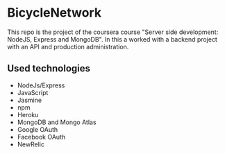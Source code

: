 # BicycleNetwork

This repo is the project of the coursera course "Server side development: NodeJS, Express and MongoDB". In this a worked with a backend project with an API and production administration.

## Used technologies

- NodeJs/Express
- JavaScript
- Jasmine
- npm
- Heroku
- MongoDB and Mongo Atlas
- Google OAuth
- Facebook OAuth
- NewRelic